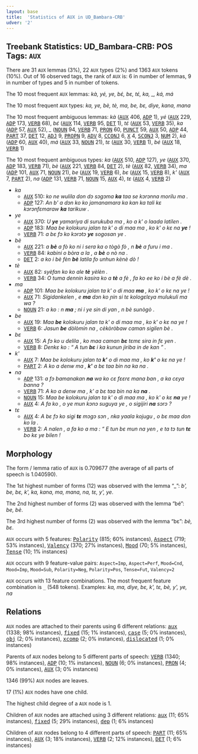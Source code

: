 ```yaml
---
layout: base
title:  'Statistics of AUX in UD_Bambara-CRB'
udver: '2'
---
```


## Treebank Statistics: UD_Bambara-CRB: POS Tags: `AUX`

There are 31 `AUX` lemmas (3%), 22 `AUX` types (2%) and 1363 `AUX` tokens (10%).
Out of 16 observed tags, the rank of `AUX` is: 6 in number of lemmas, 9 in number of types and 5 in number of tokens.

The 10 most frequent `AUX` lemmas: <em>kà, yé, ye, bɛ́, bɛ, tɛ́, ka, _, ká, má</em>

The 10 most frequent `AUX` types:  <em>ka, ye, bè, tè, ma, be, bɛ, diye, kana, mana</em>

The 10 most frequent ambiguous lemmas: <em>kà</em> (<tt><a href="bm_crb-pos-AUX.html">AUX</a></tt> 406, <tt><a href="bm_crb-pos-ADP.html">ADP</a></tt> 1), <em>yé</em> (<tt><a href="bm_crb-pos-AUX.html">AUX</a></tt> 229, <tt><a href="bm_crb-pos-ADP.html">ADP</a></tt> 173, <tt><a href="bm_crb-pos-VERB.html">VERB</a></tt> 68), <em>bɛ́</em> (<tt><a href="bm_crb-pos-AUX.html">AUX</a></tt> 114, <tt><a href="bm_crb-pos-VERB.html">VERB</a></tt> 95, <tt><a href="bm_crb-pos-DET.html">DET</a></tt> 1), <em>tɛ́</em> (<tt><a href="bm_crb-pos-AUX.html">AUX</a></tt> 53, <tt><a href="bm_crb-pos-VERB.html">VERB</a></tt> 35), <em>ka</em> (<tt><a href="bm_crb-pos-ADP.html">ADP</a></tt> 57, <tt><a href="bm_crb-pos-AUX.html">AUX</a></tt> 52), <em>_</em> (<tt><a href="bm_crb-pos-NOUN.html">NOUN</a></tt> 94, <tt><a href="bm_crb-pos-VERB.html">VERB</a></tt> 71, <tt><a href="bm_crb-pos-PRON.html">PRON</a></tt> 60, <tt><a href="bm_crb-pos-PUNCT.html">PUNCT</a></tt> 59, <tt><a href="bm_crb-pos-AUX.html">AUX</a></tt> 50, <tt><a href="bm_crb-pos-ADP.html">ADP</a></tt> 44, <tt><a href="bm_crb-pos-PART.html">PART</a></tt> 37, <tt><a href="bm_crb-pos-DET.html">DET</a></tt> 12, <tt><a href="bm_crb-pos-ADJ.html">ADJ</a></tt> 9, <tt><a href="bm_crb-pos-PROPN.html">PROPN</a></tt> 9, <tt><a href="bm_crb-pos-ADV.html">ADV</a></tt> 8, <tt><a href="bm_crb-pos-CCONJ.html">CCONJ</a></tt> 6, <tt><a href="bm_crb-pos-X.html">X</a></tt> 4, <tt><a href="bm_crb-pos-SCONJ.html">SCONJ</a></tt> 3, <tt><a href="bm_crb-pos-NUM.html">NUM</a></tt> 2), <em>ká</em> (<tt><a href="bm_crb-pos-ADP.html">ADP</a></tt> 60, <tt><a href="bm_crb-pos-AUX.html">AUX</a></tt> 40), <em>má</em> (<tt><a href="bm_crb-pos-AUX.html">AUX</a></tt> 33, <tt><a href="bm_crb-pos-NOUN.html">NOUN</a></tt> 21), <em>tɛ</em> (<tt><a href="bm_crb-pos-AUX.html">AUX</a></tt> 30, <tt><a href="bm_crb-pos-VERB.html">VERB</a></tt> 1), <em>bé</em> (<tt><a href="bm_crb-pos-AUX.html">AUX</a></tt> 18, <tt><a href="bm_crb-pos-VERB.html">VERB</a></tt> 1)

The 10 most frequent ambiguous types:  <em>ka</em> (<tt><a href="bm_crb-pos-AUX.html">AUX</a></tt> 510, <tt><a href="bm_crb-pos-ADP.html">ADP</a></tt> 127), <em>ye</em> (<tt><a href="bm_crb-pos-AUX.html">AUX</a></tt> 370, <tt><a href="bm_crb-pos-ADP.html">ADP</a></tt> 183, <tt><a href="bm_crb-pos-VERB.html">VERB</a></tt> 71), <em>bè</em> (<tt><a href="bm_crb-pos-AUX.html">AUX</a></tt> 221, <tt><a href="bm_crb-pos-VERB.html">VERB</a></tt> 84, <tt><a href="bm_crb-pos-DET.html">DET</a></tt> 2), <em>tè</em> (<tt><a href="bm_crb-pos-AUX.html">AUX</a></tt> 82, <tt><a href="bm_crb-pos-VERB.html">VERB</a></tt> 34), <em>ma</em> (<tt><a href="bm_crb-pos-ADP.html">ADP</a></tt> 101, <tt><a href="bm_crb-pos-AUX.html">AUX</a></tt> 71, <tt><a href="bm_crb-pos-NOUN.html">NOUN</a></tt> 21), <em>be</em> (<tt><a href="bm_crb-pos-AUX.html">AUX</a></tt> 19, <tt><a href="bm_crb-pos-VERB.html">VERB</a></tt> 6), <em>bɛ</em> (<tt><a href="bm_crb-pos-AUX.html">AUX</a></tt> 15, <tt><a href="bm_crb-pos-VERB.html">VERB</a></tt> 8), <em>k'</em> (<tt><a href="bm_crb-pos-AUX.html">AUX</a></tt> 7, <tt><a href="bm_crb-pos-PART.html">PART</a></tt> 2), <em>na</em> (<tt><a href="bm_crb-pos-ADP.html">ADP</a></tt> 131, <tt><a href="bm_crb-pos-VERB.html">VERB</a></tt> 71, <tt><a href="bm_crb-pos-NOUN.html">NOUN</a></tt> 15, <tt><a href="bm_crb-pos-AUX.html">AUX</a></tt> 4), <em>tɛ</em> (<tt><a href="bm_crb-pos-AUX.html">AUX</a></tt> 4, <tt><a href="bm_crb-pos-VERB.html">VERB</a></tt> 2)


* <em>ka</em>
  * <tt><a href="bm_crb-pos-AUX.html">AUX</a></tt> 510: <em>ko ne wulila don dɔ sɔgɔma <b>ka</b> taa se kɔrɔnna morilu ma .</em>
  * <tt><a href="bm_crb-pos-ADP.html">ADP</a></tt> 127: <em>An b' a dɔn ko ko jamanamara ka kan ka tali kɛ kɔrɔnfɛmaraw <b>ka</b> tarikuw .</em>
* <em>ye</em>
  * <tt><a href="bm_crb-pos-AUX.html">AUX</a></tt> 370: <em>U <b>ye</b> yamariya di surukuba ma , ko a k' o laada latilen .</em>
  * <tt><a href="bm_crb-pos-ADP.html">ADP</a></tt> 183: <em>Maa be kolokuru jalan ta k' o di maa ma , ko k' o kɛ na <b>ye</b> !</em>
  * <tt><a href="bm_crb-pos-VERB.html">VERB</a></tt> 71: <em>a bɛ fɔ ko kɔrɔtɔ <b>ye</b> sogosan ye .</em>
* <em>bè</em>
  * <tt><a href="bm_crb-pos-AUX.html">AUX</a></tt> 221: <em>a <b>bè</b> a fò ko ni i sera ka o tògò fò , n <b>bè</b> a furu i ma .</em>
  * <tt><a href="bm_crb-pos-VERB.html">VERB</a></tt> 84: <em>kabini o bòra a la , a <b>bè</b> o nò na .</em>
  * <tt><a href="bm_crb-pos-DET.html">DET</a></tt> 2: <em>a ko i bè fèn <b>bè</b> latila fo unhun kènè dò !</em>
* <em>tè</em>
  * <tt><a href="bm_crb-pos-AUX.html">AUX</a></tt> 82: <em>syèfan ko ko ale <b>tè</b> yèlèn .</em>
  * <tt><a href="bm_crb-pos-VERB.html">VERB</a></tt> 34: <em>O tuma dennin kasira ko a <b>tè</b> a fè , fa ko ee ko i bè a fè dè .</em>
* <em>ma</em>
  * <tt><a href="bm_crb-pos-ADP.html">ADP</a></tt> 101: <em>Maa be kolokuru jalan ta k' o di maa <b>ma</b> , ko k' o kɛ na ye !</em>
  * <tt><a href="bm_crb-pos-AUX.html">AUX</a></tt> 71: <em>Sigidankelen , e <b>ma</b> dɔn ko ɲin si tɛ kologɛlɛya mulukuli ma wa ?</em>
  * <tt><a href="bm_crb-pos-NOUN.html">NOUN</a></tt> 21: <em>a ko : n <b>ma</b> ; ni i ye sin di yan , n bè sunògò .</em>
* <em>be</em>
  * <tt><a href="bm_crb-pos-AUX.html">AUX</a></tt> 19: <em>Maa <b>be</b> kolokuru jalan ta k' o di maa ma , ko k' o kɛ na ye !</em>
  * <tt><a href="bm_crb-pos-VERB.html">VERB</a></tt> 6: <em>Jasun <b>be</b> dòlòmin na , cèkòròbaw caman sigilen bè .</em>
* <em>bɛ</em>
  * <tt><a href="bm_crb-pos-AUX.html">AUX</a></tt> 15: <em>A fɔ ko u delila , ko maa caman <b>bɛ</b> tɛmɛ sira in fɛ yen .</em>
  * <tt><a href="bm_crb-pos-VERB.html">VERB</a></tt> 8: <em>Denkɛ ko : “ A tun <b>bɛ</b> i ka kunun jiriba in de kan ” .</em>
* <em>k'</em>
  * <tt><a href="bm_crb-pos-AUX.html">AUX</a></tt> 7: <em>Maa be kolokuru jalan ta <b>k'</b> o di maa ma , ko <b>k'</b> o kɛ na ye !</em>
  * <tt><a href="bm_crb-pos-PART.html">PART</a></tt> 2: <em>A ko a denw ma , <b>k'</b> a bɛ taa bin na ka na .</em>
* <em>na</em>
  * <tt><a href="bm_crb-pos-ADP.html">ADP</a></tt> 131: <em>a fɔ bamanakan <b>na</b> wa ko cɛ fɛɛrɛ mana ban , a ka cɛya banna ?</em>
  * <tt><a href="bm_crb-pos-VERB.html">VERB</a></tt> 71: <em>A ko a denw ma , k' a bɛ taa bin na ka <b>na</b> .</em>
  * <tt><a href="bm_crb-pos-NOUN.html">NOUN</a></tt> 15: <em>Maa be kolokuru jalan ta k' o di maa ma , ko k' o kɛ <b>na</b> ye !</em>
  * <tt><a href="bm_crb-pos-AUX.html">AUX</a></tt> 4: <em>A fa ko , o ye mun kɔnɔ suguya ye , o sigijiri <b>na</b> sɔrɔ ?</em>
* <em>tɛ</em>
  * <tt><a href="bm_crb-pos-AUX.html">AUX</a></tt> 4: <em>A bɛ fɔ ko sigi <b>tɛ</b> mɔgɔ sɔn , nka yaala kojugu , o bɛ maa don ko la .</em>
  * <tt><a href="bm_crb-pos-VERB.html">VERB</a></tt> 2: <em>A nalen , a fa ko a ma : “ E tun bɛ mun na yen , e ta tɔ tun <b>tɛ</b> bo kɛ ye bilen !</em>

## Morphology

The form / lemma ratio of `AUX` is 0.709677 (the average of all parts of speech is 1.040590).

The 1st highest number of forms (12) was observed with the lemma “_”: <em>b', be, bɛ, k', ka, kana, ma, mana, na, tɛ, y', ye</em>.

The 2nd highest number of forms (2) was observed with the lemma “bé”: <em>be, bè</em>.

The 3rd highest number of forms (2) was observed with the lemma “bɛ”: <em>bè, bɛ</em>.

`AUX` occurs with 5 features: <tt><a href="bm_crb-feat-Polarity.html">Polarity</a></tt> (815; 60% instances), <tt><a href="bm_crb-feat-Aspect.html">Aspect</a></tt> (719; 53% instances), <tt><a href="bm_crb-feat-Valency.html">Valency</a></tt> (370; 27% instances), <tt><a href="bm_crb-feat-Mood.html">Mood</a></tt> (70; 5% instances), <tt><a href="bm_crb-feat-Tense.html">Tense</a></tt> (10; 1% instances)

`AUX` occurs with 9 feature-value pairs: `Aspect=Imp`, `Aspect=Perf`, `Mood=Cnd`, `Mood=Imp`, `Mood=Sub`, `Polarity=Neg`, `Polarity=Pos`, `Tense=Fut`, `Valency=2`

`AUX` occurs with 13 feature combinations.
The most frequent feature combination is `_` (548 tokens).
Examples: <em>ka, ma, diye, bɛ, k', tɛ, bè, y', ye, na</em>


## Relations

`AUX` nodes are attached to their parents using 6 different relations: <tt><a href="bm_crb-dep-aux.html">aux</a></tt> (1338; 98% instances), <tt><a href="bm_crb-dep-fixed.html">fixed</a></tt> (15; 1% instances), <tt><a href="bm_crb-dep-case.html">case</a></tt> (5; 0% instances), <tt><a href="bm_crb-dep-obj.html">obj</a></tt> (2; 0% instances), <tt><a href="bm_crb-dep-xcomp.html">xcomp</a></tt> (2; 0% instances), <tt><a href="bm_crb-dep-dislocated.html">dislocated</a></tt> (1; 0% instances)

Parents of `AUX` nodes belong to 5 different parts of speech: <tt><a href="bm_crb-pos-VERB.html">VERB</a></tt> (1340; 98% instances), <tt><a href="bm_crb-pos-ADP.html">ADP</a></tt> (10; 1% instances), <tt><a href="bm_crb-pos-NOUN.html">NOUN</a></tt> (6; 0% instances), <tt><a href="bm_crb-pos-PRON.html">PRON</a></tt> (4; 0% instances), <tt><a href="bm_crb-pos-AUX.html">AUX</a></tt> (3; 0% instances)

1346 (99%) `AUX` nodes are leaves.

17 (1%) `AUX` nodes have one child.

The highest child degree of a `AUX` node is 1.

Children of `AUX` nodes are attached using 3 different relations: <tt><a href="bm_crb-dep-aux.html">aux</a></tt> (11; 65% instances), <tt><a href="bm_crb-dep-fixed.html">fixed</a></tt> (5; 29% instances), <tt><a href="bm_crb-dep-dep.html">dep</a></tt> (1; 6% instances)

Children of `AUX` nodes belong to 4 different parts of speech: <tt><a href="bm_crb-pos-PART.html">PART</a></tt> (11; 65% instances), <tt><a href="bm_crb-pos-AUX.html">AUX</a></tt> (3; 18% instances), <tt><a href="bm_crb-pos-VERB.html">VERB</a></tt> (2; 12% instances), <tt><a href="bm_crb-pos-DET.html">DET</a></tt> (1; 6% instances)

